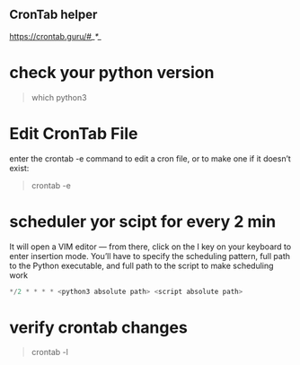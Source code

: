 ## CronTab helper
https://crontab.guru/#*_*_*_*_*

# check your python version
> which python3

# Edit CronTab File
enter the crontab -e command to edit a cron file, or to make one if it doesn’t exist:
> crontab -e

# scheduler yor scipt for every 2 min
It will open a VIM editor — from there, click on the I key on your keyboard to enter insertion mode. You’ll have to specify the scheduling pattern, full path to the Python executable, and full path to the script to make scheduling work

```java
*/2 * * * * <python3 absolute path> <script absolute path>
```

# verify crontab changes
> crontab -l



